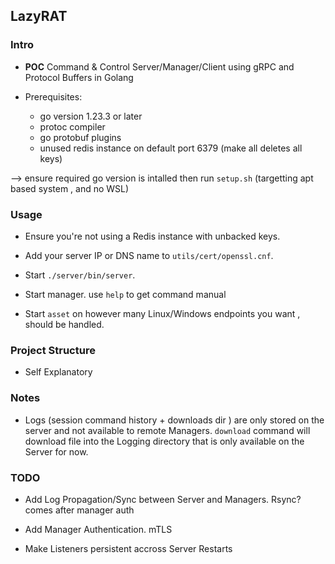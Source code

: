 ## LazyRAT ##


### Intro ###
* **POC** Command & Control Server/Manager/Client using gRPC and Protocol Buffers in Golang


* Prerequisites:
    * go version 1.23.3 or later
    * protoc compiler
    * go protobuf plugins
    * unused redis instance on default port 6379 (make all deletes all keys)

--> ensure required go version is intalled then run `setup.sh` (targetting apt based system , and no WSL)

### Usage ###

* Ensure you're not using a Redis instance with unbacked keys.

* Add your server IP or DNS name to `utils/cert/openssl.cnf`.
* Start `./server/bin/server`.
* Start manager. use `help` to get command manual
* Start `asset` on however many Linux/Windows endpoints you want , should be handled.


### Project Structure ###

* Self Explanatory

### Notes ###

* Logs (session command history + downloads dir ) are only stored on the server and not available to remote Managers. `download` command will download file into the Logging directory that is only available on the Server for now.

### TODO ###

* Add Log Propagation/Sync between Server and Managers. Rsync? comes after manager auth

* Add Manager Authentication. mTLS

* Make Listeners persistent accross Server Restarts



